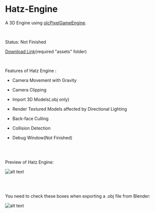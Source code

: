 # Hatz-Engine
A 3D Engine using [olcPixelGameEngine](https://github.com/OneLoneCoder/olcPixelGameEngine).

<br />

Status: Not Finished

[Download Link](https://github.com/blindeyethe/Hatz-Engine/raw/main/Release/3D%20Engine.exe)(required "assets" folder)
  
 <br />
 
Features of Hatz Engine :

- Camera Movement with Gravity

- Camera Clipping 

- Import 3D Models(.obj only)

- Render Textured Models affected by Directional Lighting

- Back-face Culling

- Collision Detection

- Debug Window(Not Finished)

<br /><br />

Preview of Hatz Engine:

![alt text](https://i.imgur.com/a9qsuYB.png)

<br /><br />

You need to check these boxes when exporting a .obj file from Blender: 

![alt text](https://i.imgur.com/agKhaWb.png)
